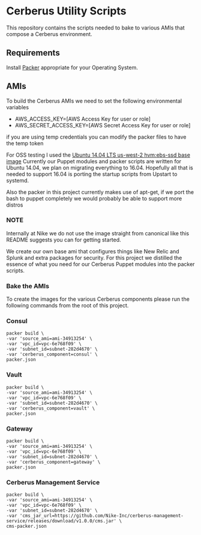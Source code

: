 # Cerberus Utility Scripts

This repository contains the scripts needed to bake to various AMIs that compose a Cerberus environment.

## Requirements

Install [Packer](http:packer.io/doc/installation.html) appropriate for your Operating System.

## AMIs

To build the Cerberus AMIs we need to set the following environmental variables

- AWS_ACCESS_KEY=[AWS Access Key for user or role]
- AWS_SECRET_ACCESS_KEY=[AWS Secret Access Key for user or role]

if you are using temp credentials you can modify the packer files to have the temp token

For OSS testing I used the [Ubuntu 14.04 LTS us-west-2 hvm:ebs-ssd base image](https://cloud-images.ubuntu.com/locator/ec2/)
Currently our Puppet modules and packer scripts are written for Ubuntu 14.04, we plan on migrating everything to 16.04.
Hopefully all that is needed to support 16.04 is porting the startup scripts from Upstart to systemd.

Also the packer in this project currently makes use of apt-get, if we port the bash to puppet completely we would probably be able to support more distros

### NOTE
Internally at Nike we do not use the image straight from canonical like this README suggests you can for getting started.

We create our own base ami that configures things like New Relic and Splunk and extra packages for security.
For this project we distilled the essence of what you need for our Cerberus Puppet modules into the packer scripts.

### Bake the AMIs
To create the images for the various Cerberus components please run the following commands from the root of this project.

### Consul

    packer build \
    -var 'source_ami=ami-34913254' \
    -var 'vpc_id=vpc-6e768f09' \
    -var 'subnet_id=subnet-282d4670' \
    -var 'cerberus_component=consul' \
    packer.json

### Vault

    packer build \
    -var 'source_ami=ami-34913254' \
    -var 'vpc_id=vpc-6e768f09' \
    -var 'subnet_id=subnet-282d4670' \
    -var 'cerberus_component=vault' \
    packer.json  

### Gateway

    packer build \
    -var 'source_ami=ami-34913254' \
    -var 'vpc_id=vpc-6e768f09' \
    -var 'subnet_id=subnet-282d4670' \
    -var 'cerberus_component=gateway' \
    packer.json

### Cerberus Management Service

    packer build \
    -var 'source_ami=ami-34913254' \
    -var 'vpc_id=vpc-6e768f09' \
    -var 'subnet_id=subnet-282d4670' \
    -var 'cms_jar_url=https://github.com/Nike-Inc/cerberus-management-service/releases/download/v1.0.0/cms.jar' \
    cms-packer.json
